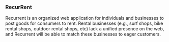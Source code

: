### RecurRent

Recurrent is an organized web application for individuals and businesses to post goods for consumers to rent. Rental businesses (e.g., surf shops, bike rental shops, outdoor rental shops, etc) lack a unified presence on the web, and Recurrent will be able to match these businesses to eager customers.
